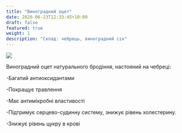 ```yaml
---
title: "Виноградний оцет"
date: 2020-06-23T12:33:45+10:00
draft: false
featured: true
weight: 1
description: "Склад: чебрець, виноградний сік"
---
```


![](/img/products/виноградний-оцет.jpg)

Виноградний оцет натурального бродіння, настояний на чебреці:

-Багатий антиоксидантами

-Покращує травлення

-Має антимікробні властивості

-Підтримує серцево-судинну систему, знижує рівень холестерину.

-Знижує рівень цукру в крові

